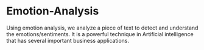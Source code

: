 # Emotion-Analysis

Using emotion analysis, we analyze a piece of text to detect and understand the emotions/sentiments. It is a powerful technique in Artificial intelligence that has several important business applications.
